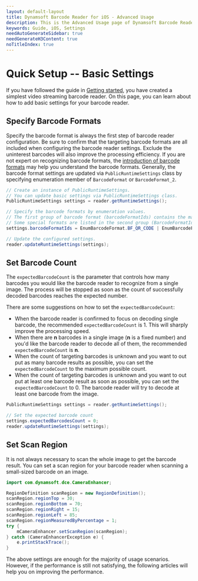 ```yaml
---
layout: default-layout
title: Dynamsoft Barcode Reader for iOS - Advanced Usage
description: This is the Advanced Usage page of Dynamsoft Barcode Reader for iOS SDK.
keywords: Guide, iOS, Settings
needAutoGenerateSidebar: true
needGenerateH3Content: true
noTitleIndex: true
---
```


# Quick Setup -- Basic Settings

If you have followed the guide in [Getting started](#user-guide.md), you have created a simplest video streaming barcode reader. On this page, you can learn about how to add basic settings for your barcode reader.

## Specify Barcode Formats

Specify the barcode format is always the first step of barcode reader configuration. Be sure to confirm that the targeting barcode formats are all included when configuring the barcode reader settings. Exclude the uninterest barcodes will also improve the processing efficiency. If you are not expert on recognizing barcode formats, the <a href="https://www.dynamsoft.com/barcode-types/barcode-types/" target="_blank">introduction of barcode formats</a> may help you understand the barcode formats. Generally, the barcode format settings are updated via `PublicRuntimeSettings` class by specifying enumeration member of `BarcodeFormat` or `BarcodeFormat_2`.

```java
// Create an instance of PublicRuntimeSettings.
// You can update basic settings via PublicRuntimeSettings class.
PublicRuntimeSettings settings = reader.getRuntimeSettings();

// Specify the barcode formats by enumeration values.
// The first group of barcode format (barcodeFormatIds) contains the majority of common barcode formats.
// Some special formats are listed in the second group (BarcodeFormatIds_2).
settings.barcodeFormatIds = EnumBarcodeFormat.BF_QR_CODE | EnumBarcodeFormat.BF_ONED;

// Update the configured settings.
reader.updateRuntimeSettings(settings);
```

## Set Barcode Count

The `expectedBarcodeCount` is the parameter that controls how many barcodes you would like the barcode reader to recognize from a single image. The process will be stopped as soon as the count of successfully decoded barcodes reaches the expected number.

There are some suggestions on how to set the `expectedBarcodeCount`:

- When the barcode reader is confirmed to focus on decoding single barcode, the recommended `expectedBarcodeCount` is 1. This will sharply improve the processing speed.
- When there are **n** barcodes in a single image (**n** is a fixed number) and you'd like the barcode reader to decode all of them, the recommended `expectedBarcodeCount` is **n**.
- When the count of targeting barcodes is unknown and you want to out put as many barcode results as possible, you can set the `expectedBarcodeCount` to the maximum possible count.
- When the count of targeting barcodes is unknown and you want to out put at least one barcode result as soon as possible, you can set the `expectedBarcodeCount` to 0. The barcode reader will try to decode at least one barcode from the image.

```java
PublicRuntimeSettings settings = reader.getRuntimeSettings();

// Set the expected barcode count
settings.expectedBarcodesCount = 0;
reader.updateRuntimeSettings(settings);
```

## Set Scan Region

It is not always necessary to scan the whole image to get the barcode result. You can set a scan region for your barcode reader when scanning a small-sized barcode on an image.

```java
import com.dynamsoft.dce.CameraEnhancer;

RegionDefinition scanRegion = new RegionDefinition();
scanRegion.regionTop = 30;
scanRegion.regionBottom = 70;
scanRegion.regionRight = 15;
scanRegion.regionLeft = 85;
scanRegion.regionMeasuredByPercentage = 1;
try {
    mCameraEnhancer.setScanRegion(scanRegion);
} catch (CameraEnhancerException e) {
    e.printStackTrace();
}
```

The above settings are enough for the majority of usage scenarios. However, if the performance is still not satisfying, the following articles will help you on improving the performance.
